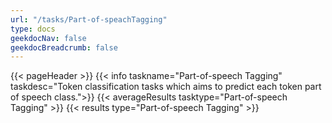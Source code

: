 ```yaml
---
url: "/tasks/Part-of-speachTagging"
type: docs
geekdocNav: false
geekdocBreadcrumb: false
---
```


{{< pageHeader >}}
{{< info taskname="Part-of-speech Tagging" taskdesc="Token classification tasks which aims to predict each token part of speech class.">}}
{{< averageResults tasktype="Part-of-speech Tagging" >}}
{{< results type="Part-of-speech Tagging" >}}
